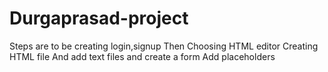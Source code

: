 # Durgaprasad-project
Steps are to be creating login,signup
Then Choosing HTML editor
Creating HTML file
And add text files and create a form
Add placeholders
